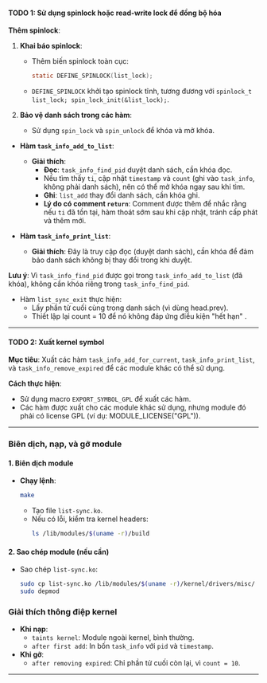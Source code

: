 #### **TODO 1: Sử dụng spinlock hoặc read-write lock để đồng bộ hóa**

**Thêm spinlock**:
1. **Khai báo spinlock**:
    - Thêm biến spinlock toàn cục:
      ```c
      static DEFINE_SPINLOCK(list_lock);
      ```
    - `DEFINE_SPINLOCK` khởi tạo spinlock tĩnh, tương đương với `spinlock_t list_lock; spin_lock_init(&list_lock);`.

2. **Bảo vệ danh sách trong các hàm**:
    - Sử dụng `spin_lock` và `spin_unlock` để khóa và mở khóa.


- **Hàm `task_info_add_to_list`**:
    - **Giải thích**:
        - **Đọc**: `task_info_find_pid` duyệt danh sách, cần khóa đọc.
        - Nếu tìm thấy `ti`, cập nhật `timestamp` và `count` (ghi vào `task_info`, không phải danh sách), nên có thể mở khóa ngay sau khi tìm.
        - **Ghi**: `list_add` thay đổi danh sách, cần khóa ghi.
        - **Lý do có comment `return`**: Comment được thêm để nhắc rằng nếu `ti` đã tồn tại, hàm thoát sớm sau khi cập nhật, tránh cấp phát và thêm mới.

- **Hàm `task_info_print_list`**:
    - **Giải thích**: Đây là truy cập đọc (duyệt danh sách), cần khóa để đảm bảo danh sách không bị thay đổi trong khi duyệt.


**Lưu ý**: Vì `task_info_find_pid` được gọi trong `task_info_add_to_list` (đã khóa), không cần khóa riêng trong `task_info_find_pid`.

- Hàm `list_sync_exit` thực hiện:
    - Lấy phần tử cuối cùng trong danh sách (vì dùng head.prev).
    - Thiết lập lại count = 10 để nó không đáp ứng điều kiện "hết hạn" .
---

#### **TODO 2: Xuất kernel symbol**
**Mục tiêu**: Xuất các hàm `task_info_add_for_current`, `task_info_print_list`, và `task_info_remove_expired` để các module khác có thể sử dụng.

**Cách thực hiện**:
- Sử dụng macro `EXPORT_SYMBOL_GPL` để xuất các hàm.
- Các hàm được xuất cho các module khác sử dụng, nhưng module đó phải có license GPL (ví dụ: MODULE_LICENSE("GPL")).

---
### **Biên dịch, nạp, và gỡ module**

#### **1. Biên dịch module**
- **Chạy lệnh**:
  ```bash
  make
  ```
    - Tạo file `list-sync.ko`.
    - Nếu có lỗi, kiểm tra kernel headers:
      ```bash
      ls /lib/modules/$(uname -r)/build
      ```

#### **2. Sao chép module (nếu cần)**
- Sao chép `list-sync.ko`:
  ```bash
  sudo cp list-sync.ko /lib/modules/$(uname -r)/kernel/drivers/misc/
  sudo depmod
  ```



### **Giải thích thông điệp kernel**
- **Khi nạp**:
    - `taints kernel`: Module ngoài kernel, bình thường.
    - `after first add`: In bốn `task_info` với `pid` và `timestamp`.
- **Khi gỡ**:
    - `after removing expired`: Chỉ phần tử cuối còn lại, vì `count = 10`.

---
